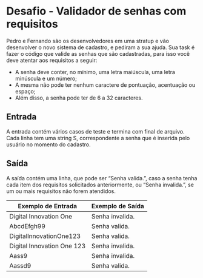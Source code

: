 # Desafio - Validador de senhas com requisitos

Pedro e Fernando são os desenvolvedores em uma stratup e vão desenvolver o novo
sistema de cadastro, e pediram a sua ajuda. Sua task é fazer o código que valide
as senhas que são cadastradas, para isso você deve atentar aos requisitos a seguir:

- A senha deve conter, no mínimo, uma letra maiúscula, uma letra minúscula e um número;
- A mesma não pode ter nenhum caractere de pontuação, acentuação ou espaço;
- Além disso, a senha pode ter de 6 a 32 caracteres.

## Entrada

A entrada contém vários casos de teste e termina com final de arquivo.
Cada linha tem uma string S, correspondente a senha que é inserida pelo 
usuário no momento do cadastro.


## Saída
A saída contém uma linha, que pode ser “Senha valida.”, caso a senha tenha cada
item dos requisitos solicitados anteriormente, ou “Senha invalida.”, se um ou 
mais requisitos não forem atendidos.

Exemplo de Entrada | Exemplo de Saída
------------------ | -----------------
Digital Innovation One | Senha invalida.
AbcdEfgh99            | Senha valida.
DigitalInnovationOne123 | Senha valida.
Digital Innovation One 123 | Senha invalida.
Aass9        | Senha invalida.
Aassd9               | Senha valida.
